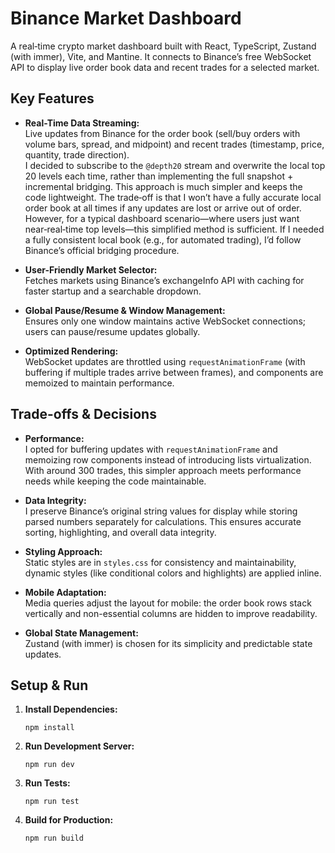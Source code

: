 # Binance Market Dashboard

A real‑time crypto market dashboard built with React, TypeScript, Zustand (with immer), Vite, and Mantine. It connects to Binance’s free WebSocket API to display live order book data and recent trades for a selected market.

## Key Features

- **Real-Time Data Streaming:**  
  Live updates from Binance for the order book (sell/buy orders with volume bars, spread, and midpoint) and recent trades (timestamp, price, quantity, trade direction).  
  I decided to subscribe to the `@depth20` stream and overwrite the local top 20 levels each time, rather than implementing the full snapshot + incremental bridging. This approach is much simpler and keeps the code lightweight. The trade‑off is that I won’t have a fully accurate local order book at all times if any updates are lost or arrive out of order. However, for a typical dashboard scenario—where users just want near‑real‑time top levels—this simplified method is sufficient. If I needed a fully consistent local book (e.g., for automated trading), I’d follow Binance’s official bridging procedure.

- **User-Friendly Market Selector:**  
  Fetches markets using Binance’s exchangeInfo API with caching for faster startup and a searchable dropdown.

- **Global Pause/Resume & Window Management:**  
  Ensures only one window maintains active WebSocket connections; users can pause/resume updates globally.

- **Optimized Rendering:**  
  WebSocket updates are throttled using `requestAnimationFrame` (with buffering if multiple trades arrive between frames), and components are memoized to maintain performance.

## Trade-offs & Decisions

- **Performance:**  
  I opted for buffering updates with `requestAnimationFrame` and memoizing row components instead of introducing lists virtualization. With around 300 trades, this simpler approach meets performance needs while keeping the code maintainable.

- **Data Integrity:**  
  I preserve Binance’s original string values for display while storing parsed numbers separately for calculations. This ensures accurate sorting, highlighting, and overall data integrity.

- **Styling Approach:**  
  Static styles are in `styles.css` for consistency and maintainability, dynamic styles (like conditional colors and highlights) are applied inline.

- **Mobile Adaptation:**  
  Media queries adjust the layout for mobile: the order book rows stack vertically and non-essential columns are hidden to improve readability.

- **Global State Management:**  
  Zustand (with immer) is chosen for its simplicity and predictable state updates.


## Setup & Run

1. **Install Dependencies:**

   ```
   npm install
   ```

2. **Run Development Server:**

   ```
   npm run dev
   ```

3. **Run Tests:**

   ```
   npm run test
   ```

4. **Build for Production:**
   ```
   npm run build
   ```
